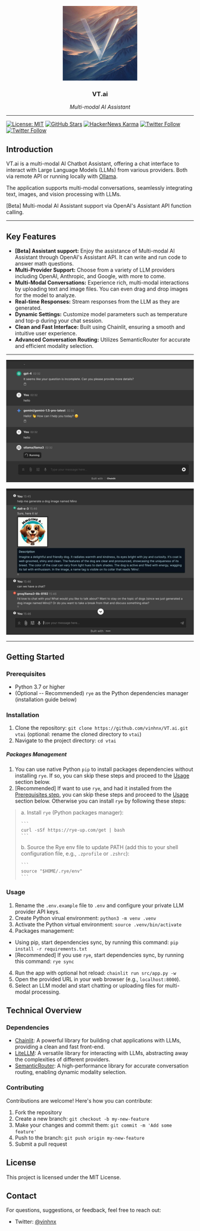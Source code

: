 <p align="center">
  <img src="./public/logo_dark.png" height="200" alt="icon" />
</p>

<h3 align="center">VT.ai</h3>

<p align="center">
  <em>Multi-modal AI Assistant</em>
</p>

---

[![License: MIT](https://img.shields.io/badge/License-MIT-yellow.svg)](https://opensource.org/licenses/MIT)
[![GitHub Stars](https://img.shields.io/github/stars/vinhnx?style=social)](https://github.com/vinhnx)
[![HackerNews Karma](https://img.shields.io/hackernews/user-karma/vinhnx?style=social)](https://news.ycombinator.com/user?id=vinhnx)
[![Twitter Follow](https://img.shields.io/twitter/follow/vinhnx?style=social)](https://twitter.com/vinhnx)
[![Twitter Follow](https://img.shields.io/twitter/follow/vtdotai?style=social)](https://twitter.com/vtdotai)

## Introduction

VT.ai is a multi-modal AI Chatbot Assistant, offering a chat interface to interact with Large Language Models (LLMs) from various providers. Both via remote API or running locally with [Ollama](https://github.com/ollama/ollama/blob/main/README.md#quickstart).

The application supports multi-modal conversations, seamlessly integrating text, images, and vision processing with LLMs.

[Beta] Multi-modal AI Assistant support via OpenAI's Assistant API function calling.

---

## Key Features

- **[Beta] Assistant support:** Enjoy the assistance of Multi-modal AI Assistant through OpenAI's Assistant API. It can write and run code to answer math questions.
- **Multi-Provider Support:** Choose from a variety of LLM providers including OpenAI, Anthropic, and Google, with more to come.
- **Multi-Modal Conversations:** Experience rich, multi-modal interactions by uploading text and image files. You can even drag and drop images for the model to analyze.
- **Real-time Responses:** Stream responses from the LLM as they are generated.
- **Dynamic Settings:** Customize model parameters such as temperature and top-p during your chat session.
- **Clean and Fast Interface:** Built using Chainlit, ensuring a smooth and intuitive user experience.
- **Advanced Conversation Routing:** Utilizes SemanticRouter for accurate and efficient modality selection.

---

![Multi LLM Providers](./src/resources/screenshot/1.jpg)

![Multi-modal Conversation](./src/resources/screenshot/2.jpg)

---

## Getting Started

### Prerequisites

- Python 3.7 or higher
- (Optional -- Recommended) `rye` as the Python dependencies manager (installation guide below)

### Installation

1. Clone the repository: `git clone https://github.com/vinhnx/VT.ai.git vtai` (optional: rename the cloned directory to `vtai`)
2. Navigate to the project directory: `cd vtai`

##### Packages Management

1. You can use native Python `pip` to install packages dependencies without installing `rye`. If so, you can skip these steps and proceed to the [Usage](https://github.com/vinhnx/VT.ai?tab=readme-ov-file#usage) section below.
2. [Recommended] If want to use `rye`, and had it installed from the [Prerequisites step](https://github.com/vinhnx/VT.ai?tab=readme-ov-file#prerequisites), you can skip these steps and proceed to the [Usage](https://github.com/vinhnx/VT.ai?tab=readme-ov-file#usage) section below. Otherwise you can install `rye` by following these steps:

> a. Install `rye` (Python packages manager):
>
>     ```
>     curl -sSf https://rye-up.com/get | bash
>     ```
>
> b. Source the Rye env file to update PATH (add this to your shell configuration file, e.g., `.zprofile` or `.zshrc`):
>
>     ```
>     source "$HOME/.rye/env"
>     ```

### Usage

1. Rename the `.env.example` file to `.env` and configure your private LLM provider API keys.
3. Create Python virual environment: `python3 -m venv .venv`
4. Activate the Python virtual environment: `source .venv/bin/activate`
2. Packages management:
  + Using pip, start dependencies sync, by running this command: `pip install -r requirements.txt`
  + [Recommended] If you use `rye`, start dependencies sync, by running this command: `rye sync`
4. Run the app with optional hot reload: `chainlit run src/app.py -w`
5. Open the provided URL in your web browser (e.g., `localhost:8000`).
6. Select an LLM model and start chatting or uploading files for multi-modal processing.

## Technical Overview

### Dependencies

- [Chainlit](https://github.com/Chainlit/chainlit): A powerful library for building chat applications with LLMs, providing a clean and fast front-end.
- [LiteLLM](https://github.com/BerriAI/litellm): A versatile library for interacting with LLMs, abstracting away the complexities of different providers.
- [SemanticRouter](https://github.com/aurelio-labs/semantic-router): A high-performance library for accurate conversation routing, enabling dynamic modality selection.

### Contributing

Contributions are welcome! Here's how you can contribute:

1. Fork the repository
2. Create a new branch: `git checkout -b my-new-feature`
3. Make your changes and commit them: `git commit -m 'Add some feature'`
4. Push to the branch: `git push origin my-new-feature`
5. Submit a pull request

## License

This project is licensed under the MIT License.

## Contact

For questions, suggestions, or feedback, feel free to reach out:

- Twitter: [@vinhnx](https://twitter.com/vinhnx)
